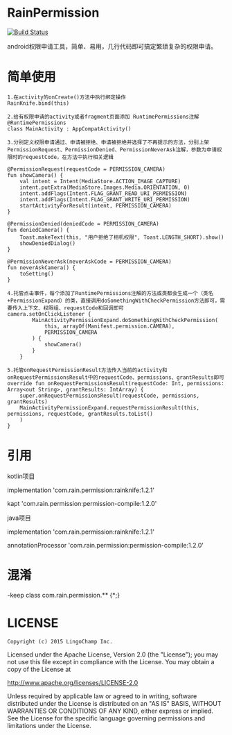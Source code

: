 # RainPermission
[![Build Status](https://travis-ci.org/joemccann/dillinger.svg?branch=master)](https://travis-ci.org/joemccann/dillinger)

android权限申请工具，简单、易用，几行代码即可搞定繁琐复杂的权限申请。

# 简单使用

    1.在activity的onCreate()方法中执行绑定操作
    RainKnife.bind(this)
    
    2.给有权限申请的activity或者fragment页面添加 RuntimePermissions注解
    @RuntimePermissions
    class MainActivity : AppCompatActivity()
    
    3.分别定义权限申请通过、申请被拒绝、申请被拒绝并选择了不再提示的方法，分别上架PermissionRequest、PermissionDenied、PermissionNeverAsk注解，参数为申请权限时的requestCode，在方法中执行相关逻辑
    
    @PermissionRequest(requestCode = PERMISSION_CAMERA)
    fun showCamera() {
        val intent = Intent(MediaStore.ACTION_IMAGE_CAPTURE)
        intent.putExtra(MediaStore.Images.Media.ORIENTATION, 0)
        intent.addFlags(Intent.FLAG_GRANT_READ_URI_PERMISSION)
        intent.addFlags(Intent.FLAG_GRANT_WRITE_URI_PERMISSION)
        startActivityForResult(intent, PERMISSION_CAMERA)
    }
    
    @PermissionDenied(deniedCode = PERMISSION_CAMERA)
    fun deniedCamera() {
        Toast.makeText(this, "用户拒绝了相机权限", Toast.LENGTH_SHORT).show()
        showDeniedDialog()
    }

    @PermissionNeverAsk(neverAskCode = PERMISSION_CAMERA)
    fun neverAskCamera() {
        toSetting()
    }
    
    4.托管点击事件，每个添加了RuntimePermissions注解的方法或类都会生成一个（类名+PermissionExpand）的类，直接调用doSomethingWithCheckPermission方法即可，需要传入上下文、权限组、requestCode和回调即可
    camera.setOnClickListener {
            MainActivityPermissionExpand.doSomethingWithCheckPermission(
                this, arrayOf(Manifest.permission.CAMERA),
                PERMISSION_CAMERA
            ) {
                showCamera()
            }
        }
    
    5.托管onRequestPermissionResult方法传入当前的activity和onRequestPermissionsResult中的requestCode、permissions、grantResults即可
    override fun onRequestPermissionsResult(requestCode: Int, permissions: Array<out String>, grantResults: IntArray) {
        super.onRequestPermissionsResult(requestCode, permissions, grantResults)
        MainActivityPermissionExpand.requestPermissionResult(this, permissions, requestCode, grantResults.toList()
        )
    }

# 引用
kotlin项目

  implementation 'com.rain.permission:rainknife:1.2.1'
  
  kapt 'com.rain.permission:permission-compile:1.2.0'
  
java项目

   implementation 'com.rain.permission:rainknife:1.2.1'
   
   annotationProcessor 'com.rain.permission:permission-compile:1.2.0'
   
# 混淆
  -keep class com.rain.permission.** {*;}
  
   
# LICENSE
    Copyright (c) 2015 LingoChamp Inc.

Licensed under the Apache License, Version 2.0 (the "License");
you may not use this file except in compliance with the License.
You may obtain a copy of the License at

   http://www.apache.org/licenses/LICENSE-2.0

Unless required by applicable law or agreed to in writing, software
distributed under the License is distributed on an "AS IS" BASIS,
WITHOUT WARRANTIES OR CONDITIONS OF ANY KIND, either express or implied.
See the License for the specific language governing permissions and
limitations under the License.
